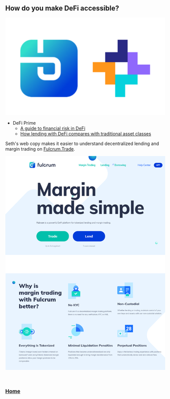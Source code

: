 ## How do you make DeFi accessible?

<img src="images/defilogos.png?raw=true/">

* DeFi Prime
  * [A guide to financial risk in DeFi](https://defiprime.com/risks-in-defi)
  * [How lending with DeFi compares with traditional asset classes](https://defiprime.com/defi-lending-vs-traditional-assets)

Seth's web copy makes it easier to understand decentralized lending and margin trading on [Fulcrum.Trade](https://fulcrum.trade).

<a href="https://fulcrum.trade" target="_blank"><img src="images/fulcrumcopy.png?raw=true"/></a>

<br>

### <a href="http://sethgoldfarbthewriter.com">Home</a>
